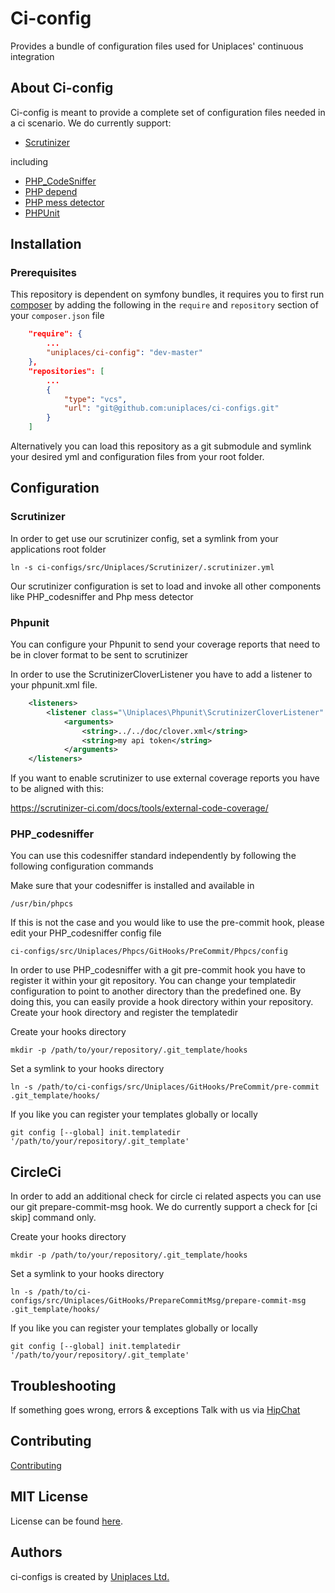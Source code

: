 Ci-config
=========

Provides a bundle of configuration files used for Uniplaces' continuous integration

About Ci-config
---------------

Ci-config is meant to provide a complete set of configuration files needed in a ci scenario. We do currently support:

* [Scrutinizer](https://scrutinizer-ci.com) 

including 

* [PHP_CodeSniffer](http://pear.php.net/package/PHP_CodeSniffer)
* [PHP depend](http://pdepend.org/)
* [PHP mess detector](http://phpmd.org/)
* [PHPUnit](https://phpunit.de)

Installation
------------------

### Prerequisites

This repository is dependent on symfony bundles, it requires you to first run [composer](http://getcomposer.org) by adding the following in the `require` and `repository` section of your `composer.json` file 

``` json
    "require": {
        ...
        "uniplaces/ci-config": "dev-master"
    },
    "repositories": [
        ...
        {
            "type": "vcs",
            "url": "git@github.com:uniplaces/ci-configs.git"
        }
    ]
```

Alternatively you can load this repository as a git submodule and symlink your desired yml and configuration files from your root folder.


Configuration
-------------

### Scrutinizer

In order to get use our scrutinizer config, set a symlink from your applications root folder

```
ln -s ci-configs/src/Uniplaces/Scrutinizer/.scrutinizer.yml
```

Our scrutinizer configuration is set to load and invoke all other components like PHP_codesniffer and Php mess detector

### Phpunit

You can configure your Phpunit to send your coverage reports that need to be in clover format to be sent to scrutinizer


In order to use the ScrutinizerCloverListener you have to add a listener to your phpunit.xml file. 

``` xml
    <listeners>
        <listener class="\Uniplaces\Phpunit\ScrutinizerCloverListener" file="ci-configs/src/Uniplaces/Phpunit/ScrutinizerCloverListener.php"/>
            <arguments>
                <string>../../doc/clover.xml</string>
                <string>my api token</string>
            </arguments>
    </listeners>
```

If you want to enable scrutinizer to use external coverage reports you have to be aligned with this:

https://scrutinizer-ci.com/docs/tools/external-code-coverage/

### PHP_codesniffer

You can use this codesniffer standard independently by following the following configuration commands


Make sure that your codesniffer is installed and available in 

```
/usr/bin/phpcs
```

If this is not the case and you would like to use the pre-commit hook, please edit your PHP_codesniffer config file 

```
ci-configs/src/Uniplaces/Phpcs/GitHooks/PreCommit/Phpcs/config
```

In order to use PHP_codesniffer with a git pre-commit hook you have to register it within your git repository. 
You can change your templatedir configuration to point to another directory than the predefined one. By doing this,
you can easily provide a hook directory within your repository. Create your hook directory and register the templatedir

Create your hooks directory

```
mkdir -p /path/to/your/repository/.git_template/hooks
```

Set a symlink to your hooks directory

```
ln -s /path/to/ci-configs/src/Uniplaces/GitHooks/PreCommit/pre-commit .git_template/hooks/
```


If you like you can register your templates globally or locally

```
git config [--global] init.templatedir '/path/to/your/repository/.git_template'
```

CircleCi
---------

In order to add an additional check for circle ci related aspects you can use our git prepare-commit-msg hook.
We do currently support a check for [ci skip] command only.

Create your hooks directory

```
mkdir -p /path/to/your/repository/.git_template/hooks
```

Set a symlink to your hooks directory

```
ln -s /path/to/ci-configs/src/Uniplaces/GitHooks/PrepareCommitMsg/prepare-commit-msg .git_template/hooks/
```

If you like you can register your templates globally or locally

```
git config [--global] init.templatedir '/path/to/your/repository/.git_template'
```



Troubleshooting
---------------

If something goes wrong, errors & exceptions Talk with us via [HipChat](https://www.hipchat.com/g5fiCwbCI)

Contributing
------------

[Contributing](CONTRIBUTING.md)

MIT License
-----------

License can be found [here](https://github.com/Uniplaces/ci-configs/blob/master/LICENSE).

Authors
-------

ci-configs is created by [Uniplaces Ltd.](https://www.uniplaces.com)
